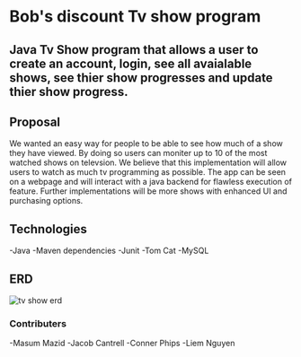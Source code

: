 # Bob's discount Tv show program
## Java Tv Show program that allows a user to create an account, login, see all avaialable shows, see thier show progresses and update thier show progress.
## Proposal
We wanted an easy way for people to be able to see how much of a show they have viewed. By doing so users can moniter up to 10 of the most watched shows on televsion. We believe that this implementation will allow users to watch as much tv programming as possible.   The app can be seen on a webpage and will interact with a java backend for flawless execution of feature. Further implementations will be more shows with enhanced UI and purchasing options.

## Technologies 
-Java 
-Maven dependencies
-Junit 
-Tom Cat 
-MySQL

## ERD
![tv show erd](https://user-images.githubusercontent.com/102322868/201395793-05371b1c-2e3c-4bd8-80d5-37f0ef81eca2.jpg)


### Contributers
-Masum Mazid
-Jacob Cantrell
-Conner Phips
-Liem Nguyen


